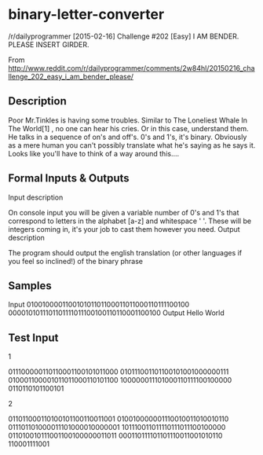 # binary-letter-converter
/r/dailyprogrammer [2015-02-16] Challenge #202 [Easy] I AM BENDER. PLEASE INSERT GIRDER.

From http://www.reddit.com/r/dailyprogrammer/comments/2w84hl/20150216_challenge_202_easy_i_am_bender_please/

## Description

Poor Mr.Tinkles is having some troubles. Similar to The Loneliest Whale In The World[1] , no one can hear his cries. Or in this case, understand them.
He talks in a sequence of on's and off's. 0's and 1's, it's binary. Obviously as a mere human you can't possibly translate what he's saying as he says it. Looks like you'll have to think of a way around this....
## Formal Inputs & Outputs

Input description

On console input you will be given a variable number of 0's and 1's that correspond to letters in the alphabet [a-z] and whitespace ' '. These will be integers coming in, it's your job to cast them however you need.
Output description

The program should output the english translation (or other languages if you feel so inclined!) of the binary phrase

## Samples

Input
010010000110010101101100011011000110111100100
0000101011101101111011100100110110001100100
Output
Hello World

## Test Input

1

011100000110110001100101011000
010111001101100101001000000111
010001100001011011000110101100
100000011101000110111100100000
0110110101100101

2

011011000110100101100110011001
010010000001110010011010010110
011101101000011101000010000001
101110011011110111011100100000
011010010111001100100000011011
000110111101101110011001010110
110001111001
